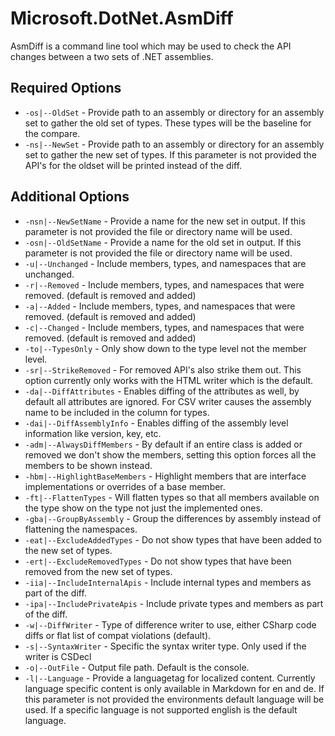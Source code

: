 # Microsoft.DotNet.AsmDiff

AsmDiff is a command line tool which may be used to check the API changes between a two sets of .NET assemblies. 

## Required Options

- `-os|--OldSet` - Provide path to an assembly or directory for an assembly set to gather the old set of types. These types will be the baseline for the compare.
- `-ns|--NewSet` - Provide path to an assembly or directory for an assembly set to gather the new set of types. If this parameter is not provided the API's for the oldset will be printed instead of the diff.

## Additional Options

- `-nsn|--NewSetName` - Provide a name for the new set in output. If this parameter is not provided the file or directory name will be used.
- `-osn|--OldSetName` - Provide a name for the old set in output. If this parameter is not provided the file or directory name will be used.
- `-u|--Unchanged` - Include members, types, and namespaces that are unchanged.
- `-r|--Removed` - Include members, types, and namespaces that were removed. (default is removed and added)
- `-a|--Added` - Include members, types, and namespaces that were removed. (default is removed and added)
- `-c|--Changed` - Include members, types, and namespaces that were removed. (default is removed and added)
- `-to|--TypesOnly` - Only show down to the type level not the member level.
- `-sr|--StrikeRemoved` - For removed API's also strike them out. This option currently only works with the HTML writer which is the default.
- `-da|--DiffAttributes` - Enables diffing of the attributes as well, by default all attributes are ignored. For CSV writer causes the assembly name to be included in the column for types.
- `-dai|--DiffAssemblyInfo` - Enables diffing of the assembly level information like version, key, etc.
- `-adm|--AlwaysDiffMembers` - By default if an entire class is added or removed we don't show the members, setting this option forces all the members to be shown instead.
- `-hbm|--HighlightBaseMembers` - Highlight members that are interface implementations or overrides of a base member.
- `-ft|--FlattenTypes` - Will flatten types so that all members available on the type show on the type not just the implemented ones.
- `-gba|--GroupByAssembly` - Group the differences by assembly instead of flattening the namespaces.
- `-eat|--ExcludeAddedTypes` - Do not show types that have been added to the new set of types.
- `-ert|--ExcludeRemovedTypes` - Do not show types that have been removed from the new set of types.
- `-iia|--IncludeInternalApis` - Include internal types and members as part of the diff.
- `-ipa|--IncludePrivateApis` - Include private types and members as part of the diff.
- `-w|--DiffWriter` - Type of difference writer to use, either CSharp code diffs or flat list of compat violations (default).
- `-s|--SyntaxWriter` - Specific the syntax writer type. Only used if the writer is CSDecl
- `-o|--OutFile` - Output file path. Default is the console.
- `-l|--Language` - Provide a languagetag for localized content. Currently language specific content is only available in Markdown for en and de. If this parameter is not provided the environments default language will be used. If a specific language is not supported english is the default language.

